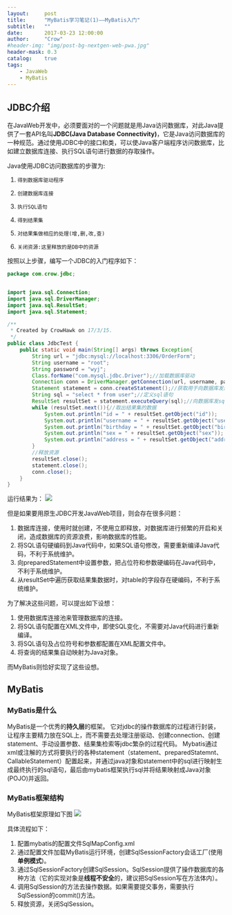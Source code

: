 ```yaml
---
layout:     post
title:      "MyBatis学习笔记(1)——MyBatis入门"
subtitle:   ""
date:       2017-03-23 12:00:00
author:     "Crow"
#header-img: "img/post-bg-nextgen-web-pwa.jpg"
header-mask: 0.3
catalog:    true
tags:
    - JavaWeb
    - MyBatis
---
```


## JDBC介绍

在JavaWeb开发中，必须要面对的一个问题就是用Java访问数据库，对此Java提供了一套API名叫**JDBC(Java Database Connectivity)**，它是Java访问数据库的一种规范。通过使用JDBC中的接口和类，可以使Java客户端程序访问数据库，比如建立数据库连接、执行SQL语句进行数据的存取操作。

Java使用JDBC访问数据库的步骤为:
1.     得到数据库驱动程序
2.     创建数据库连接
3.     执行SQL语句
4.     得到结果集
5.     对结果集做相应的处理(增,删,改,查)
6.     关闭资源:这里释放的是DB中的资源

按照以上步骤，编写一个JDBC的入门程序如下：

```java
package com.crow.jdbc;


import java.sql.Connection;
import java.sql.DriverManager;
import java.sql.ResultSet;
import java.sql.Statement;

/**
 * Created by CrowHawk on 17/3/15.
 */
public class JdbcTest {
    public static void main(String[] args) throws Exception{
        String url = "jdbc:mysql://localhost:3306/OrderForm";
        String username = "root";
        String password = "wyj";
        Class.forName("com.mysql.jdbc.Driver");//加载数据库驱动
        Connection conn = DriverManager.getConnection(url, username, password);////通过驱动管理类获取数据库链接
        Statement statement = conn.createStatement();//获取用于向数据库发送sql语句的statement
        String sql = "select * from user";//定义sql语句
        ResultSet resultSet = statement.executeQuery(sql);//向数据库发sql,并获取结果集
        while (resultSet.next()){//取出结果集的数据
            System.out.println("id = " + resultSet.getObject("id"));
            System.out.println("username = " + resultSet.getObject("username"));
            System.out.println("birthday = " + resultSet.getObject("birthday"));
            System.out.println("sex = " + resultSet.getObject("sex"));
            System.out.println("address = " + resultSet.getObject("address"));
        }
        //释放资源
        resultSet.close();
        statement.close();
        conn.close();
    }
}
```

运行结果为：
![](http://pic.yupoo.com/crowhawk/GjE4Th0f/jGks1.jpg)

但是如果要用原生JDBC开发JavaWeb项目，则会存在很多问题：

1. 数据库连接，使用时就创建，不使用立即释放，对数据库进行频繁的开启和关闭，造成数据库的资源浪费，影响数据库的性能。
2. 将SQL语句硬编码到Java代码中，如果SQL语句修改，需要重新编译Java代码，不利于系统维护。
3. 向preparedStatement中设置参数，把占位符和参数硬编码在Java代码中，不利于系统维护。
4. 从resultSet中遍历获取结果集数据时，对table的字段存在硬编码，不利于系统维护。

为了解决这些问题，可以提出如下设想：

1. 使用数据库连接池来管理数据库的连接。
2. 将SQL语句配置在XML文件中，即使SQL变化，不需要对Java代码进行重新编译。
3. 将SQL语句及占位符号和参数都配置在XML配置文件中。
4. 将查询的结果集自动映射为Java对象。

而MyBatis则恰好实现了这些设想。

## MyBatis

### MyBatis是什么

MyBatis是一个优秀的**持久层**的框架。
它对jdbc的操作数据库的过程进行封装，让程序主要精力放在SQL上，而不需要去处理注册驱动、创建connection、创建statement、手动设置参数、结果集检索等jdbc繁杂的过程代码。
Mybatis通过xml或注解的方式将要执行的各种statement（statement、preparedStatemnt、CallableStatement）配置起来，并通过java对象和statement中的sql进行映射生成最终执行的sql语句，最后由mybatis框架执行sql并将结果映射成Java对象(POJO)并返回。

### MyBatis框架结构

MyBatis框架原理如下图
![](http://pic.yupoo.com/crowhawk/GjEK5nsS/vcZzh.png)

具体流程如下：

1. 配置mybatis的配置文件SqlMapConfig.xml
2. 通过配置文件加载MyBatis运行环境，创建SqlSessionFactory会话工厂(使用**单例模式**)。
3. 通过SqlSessionFactory创建SqlSession。SqlSession提供了操作数据库的各种方法（它的实现对象是**线程不安全**的，建议把SqlSession写在方法体内）。
4. 调用SqlSession的方法去操作数据。如果需要提交事务，需要执行SqlSession的commit()方法。
5. 释放资源，关闭SqlSession。



